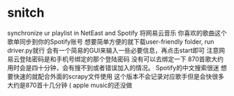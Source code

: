 # snitch
synchronize ur playlist in NetEast and Spotify
将网易云音乐 你喜欢的歌曲这个歌单同步到你的Spotify账号
想要简单方便的就下载user-friendly folder, run driver.py就行
会有一个简易的GUI来输入一些必要信息，再点击start即可
注意网易云登陆密码是和手机号绑定的那个登陆密码
没有可以去绑定一下
870首歌大约用时会是四十分钟，会有搜不到或者错误加入的情况。
Spotify的中文搜索很迷
想要快速的就配合外面的scrapy文件使用
这个版本不会记录对应歌手但是会快很多
大约是870首十几分钟
(
apple music的还没做
